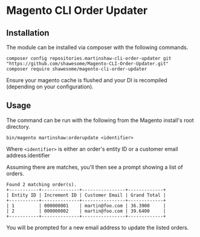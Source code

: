 # Magento CLI Order Updater

## Installation

The module can be installed via composer with the following commands.

```
composer config repositories.martinshaw-cli-order-updater git "https://github.com/shawesome/Magento-CLI-Order-Updater.git"
composer require shawesome/magento-cli-order-updater
```

Ensure your magento cache is flushed and your DI is recompiled (depending on your configuration).

## Usage

The command can be run with the following from the Magento install's root directory.

```
bin/magento martinshaw:orderupdate <identifier>
```

Where `<identifier>` is either an order's entity ID or a customer email address.identifier

Assuming there are matches, you'll then see a prompt showing a list of orders.

```
Found 2 matching order(s). 
+-----------+--------------+----------------+-------------+
| Entity ID | Increment ID | Customer Email | Grand Total |
+-----------+--------------+----------------+-------------+
| 1         | 000000001    | martin@foo.com | 36.3900     |
| 2         | 000000002    | martin@foo.com | 39.6400     |
+-----------+--------------+----------------+-------------+
```

You will be prompted for a new email address to update the listed orders.

